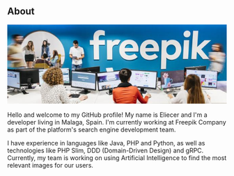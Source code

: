 ## About

![Oficina de Freepik](header.png)

Hello and welcome to my GitHub profile! My name is Eliecer and I'm a developer living in Malaga, Spain. I'm currently working at Freepik Company as part of the platform's search engine development team.

I have experience in languages like Java, PHP and Python, as well as technologies like PHP Slim, DDD (Domain-Driven Design) and gRPC. Currently, my team is working on using Artificial Intelligence to find the most relevant images for our users.